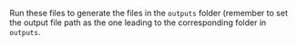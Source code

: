 Run these files to generate the files in the `outputs` folder (remember to set the output file path as the one leading to the corresponding folder in `outputs`. 
